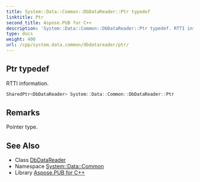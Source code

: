 ```yaml
---
title: System::Data::Common::DbDataReader::Ptr typedef
linktitle: Ptr
second_title: Aspose.PUB for C++
description: 'System::Data::Common::DbDataReader::Ptr typedef. RTTI information in C++.'
type: docs
weight: 400
url: /cpp/system.data.common/dbdatareader/ptr/
---
```

## Ptr typedef


RTTI information.

```cpp
SharedPtr<DbDataReader> System::Data::Common::DbDataReader::Ptr
```

## Remarks


Pointer type. 
## See Also

* Class [DbDataReader](../)
* Namespace [System::Data::Common](../../)
* Library [Aspose.PUB for C++](../../../)
